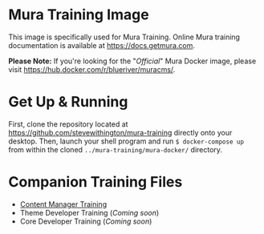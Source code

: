 # Mura Training Image

This image is specifically used for Mura Training. Online Mura training documentation is available at https://docs.getmura.com.

**Please Note:** If you're looking for the "*Official*" Mura Docker image, please visit https://hub.docker.com/r/blueriver/muracms/.

# Get Up & Running

First, clone the repository located at https://github.com/stevewithington/mura-training directly onto your desktop. Then, launch your shell program and run `$ docker-compose up` from within the cloned `../mura-training/mura-docker/` directory.

# Companion Training Files

* [Content Manager Training](https://github.com/stevewithington/mura-training/tree/master/1-admin)
* Theme Developer Training (*Coming soon*)
* Core Developer Training (*Coming soon*)
